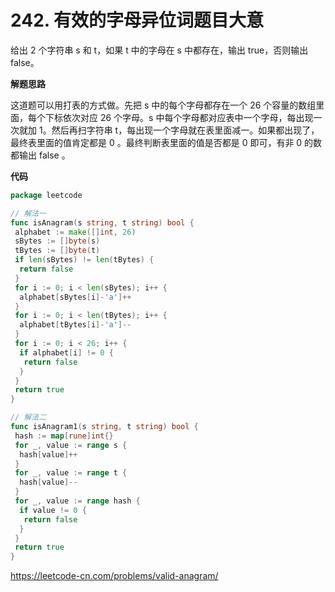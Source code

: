 # 242. 有效的字母异位词**题目大意**  

给出 2 个字符串 s 和 t，如果 t 中的字母在 s 中都存在，输出 true，否则输出 false。

**解题思路**  

这道题可以用打表的方式做。先把 s 中的每个字母都存在一个 26 个容量的数组里面，每个下标依次对应 26 个字母。s 中每个字母都对应表中一个字母，每出现一次就加 1。然后再扫字符串 t，每出现一个字母就在表里面减一。如果都出现了，最终表里面的值肯定都是 0 。最终判断表里面的值是否都是 0 即可，有非 0 的数都输出 false 。

**代码**  

```go
package leetcode

// 解法一
func isAnagram(s string, t string) bool {
 alphabet := make([]int, 26)
 sBytes := []byte(s)
 tBytes := []byte(t)
 if len(sBytes) != len(tBytes) {
  return false
 }
 for i := 0; i < len(sBytes); i++ {
  alphabet[sBytes[i]-'a']++
 }
 for i := 0; i < len(tBytes); i++ {
  alphabet[tBytes[i]-'a']--
 }
 for i := 0; i < 26; i++ {
  if alphabet[i] != 0 {
   return false
  }
 }
 return true
}

// 解法二
func isAnagram1(s string, t string) bool {
 hash := map[rune]int{}
 for _, value := range s {
  hash[value]++
 }
 for _, value := range t {
  hash[value]--
 }
 for _, value := range hash {
  if value != 0 {
   return false
  }
 }
 return true
}
```

https://leetcode-cn.com/problems/valid-anagram/